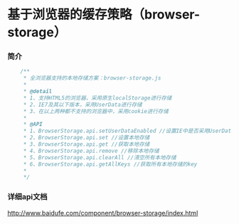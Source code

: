 基于浏览器的缓存策略（browser-storage）
==========================

### 简介
```javascript
	/**
	 * 全浏览器支持的本地存储方案：browser-storage.js
	 *
	 * @detail
	 * 1、支持HTML5的浏览器，采用原生localStorage进行存储
	 * 2、IE7及其以下版本，采用UserData进行存储
	 * 3、在以上两种都不支持的浏览器中，采用cookie进行存储
	 *
	 * @API
	 * 1、BrowserStorage.api.setUserDataEnabled //设置IE中是否采用UserData存储
	 * 2、BrowserStorage.api.set //设置本地存储
	 * 3、BrowserStorage.api.get //获取本地存储
	 * 4、BrowserStorage.api.remove //移除本地存储
	 * 5、BrowserStorage.api.clearAll //清空所有本地存储
	 * 6、BrowserStorage.api.getAllKeys //获取所有本地存储的key
	 *
	 */
 ```

### 详细api文档
http://www.baidufe.com/component/browser-storage/index.html